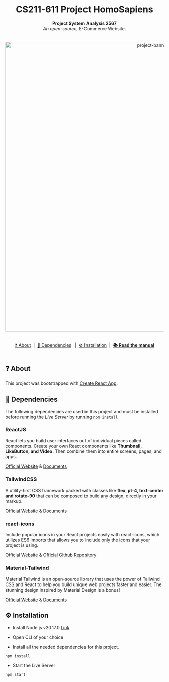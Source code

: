 <h1 align="center">CS211-611 Project HomoSapiens</h1>
<p align="center">
    <b>Project System Analysis 2567</b> <br>
    <i>An open-source,</i> E-Commerce Website.<br>
    <br>
    <br><img width="922" alt="project-banner" src="#"><br>
    <br>
    <br>
    <a href="#-about">❓ About</a>‎ ‎ |‎ ‎ 
    <a href="#-dependencies">🧰 Dependencies</a> ‎ ‎ |‎ ‎ 
    <a href="#️-installation">⚙️ Installation</a>‎ ‎ |‎ ‎ 
    <b><a href="">📚 Read the manual</a></b><br>
    <br>
</p>

## ❓ About

This project was bootstrapped with [Create React App](https://github.com/facebook/create-react-app).

## 🧰 Dependencies

The following dependencies are used in this project and must be installed before running the *Live Server* by running `npm install`

### ReactJS

React lets you build user interfaces out of individual pieces called components. Create your own React components like **Thumbnail, LikeButton, and Video.** Then combine them into entire screens, pages, and apps.

[Official Website](https://react.dev/) &
[Documents](https://react.dev/learn)

### TailwindCSS

A utility-first CSS framework packed with classes like **flex, pt-4, text-center and rotate-90** that can be composed to build any design, directly in your markup.

[Official Website](https://tailwindcss.com/) &
[Documents](https://tailwindcss.com/docs)

### react-icons

Include popular icons in your React projects easily with react-icons, which utilizes ES6 imports that allows you to include only the icons that your project is using.

[Official Website](https://react-icons.github.io/react-icons/) &
[Official Github Repository](https://github.com/react-icons/react-icons)

### Material-Tailwind
Material Tailwind is an open-source library that uses the power of Tailwind CSS and React to help you build unique web projects faster and easier. The stunning design inspired by Material Design is a bonus!

[Official Website](https://react-icons.github.io/react-icons/) &
[Documents](https://www.material-tailwind.com/docs/react/installation)

## ⚙️ Installation

- Install Node.js v20.17.0 [Link](https://nodejs.org/en)
- Open CLI of your choice

- Install all the needed dependencies for this project.
```bash
npm install
```

- Start the Live Server
```bash
npm start
```
